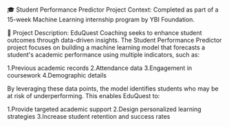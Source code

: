 🎓 Student Performance Predictor
Project Context:
Completed as part of a 15-week Machine Learning internship program by YBI Foundation.

📝 Project Description:
EduQuest Coaching seeks to enhance student outcomes through data-driven insights. The Student Performance Predictor project focuses on building a machine learning model that forecasts a student's academic performance using multiple indicators, such as:

1.Previous academic records
2.Attendance data
3.Engagement in coursework
4.Demographic details

By leveraging these data points, the model identifies students who may be at risk of underperforming. This enables EduQuest to:

1.Provide targeted academic support
2.Design personalized learning strategies
3.Increase student retention and success rates
